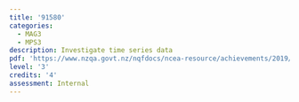 ```yaml
---
title: '91580'
categories:
  - MAG3
  - MPS3
description: Investigate time series data
pdf: 'https://www.nzqa.govt.nz/nqfdocs/ncea-resource/achievements/2019/as91580.pdf'
level: '3'
credits: '4'
assessment: Internal
---
```


